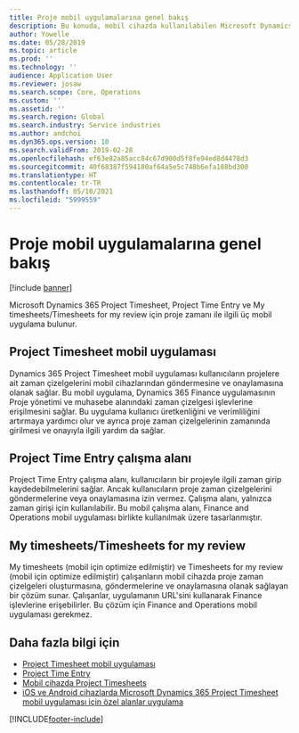 ```yaml
---
title: Proje mobil uygulamalarına genel bakış
description: Bu konuda, mobil cihazda kullanılabilen Microsoft Dynamics 365 Project Timesheet, Project Time Entry, My timesheets/Timesheets'e yönelik proje zamanı ile ilgili uygulamalar hakkında genel bilgiler verilir.
author: Yowelle
ms.date: 05/28/2019
ms.topic: article
ms.prod: ''
ms.technology: ''
audience: Application User
ms.reviewer: josaw
ms.search.scope: Core, Operations
ms.custom: ''
ms.assetid: ''
ms.search.region: Global
ms.search.industry: Service industries
ms.author: andchoi
ms.dyn365.ops.version: 10
ms.search.validFrom: 2019-02-28
ms.openlocfilehash: ef63e82a85acc84c67d900d5f8fe94ed8d4478d3
ms.sourcegitcommit: 40f68387f594180af64a5e5c748b6efa188bd300
ms.translationtype: HT
ms.contentlocale: tr-TR
ms.lasthandoff: 05/10/2021
ms.locfileid: "5999559"
---
```

# <a name="project-mobile-applications-overview"></a>Proje mobil uygulamalarına genel bakış

[!include [banner](../includes/banner.md)]

Microsoft Dynamics 365 Project Timesheet, Project Time Entry ve My timesheets/Timesheets for my review için proje zamanı ile ilgili üç mobil uygulama bulunur.

## <a name="project-timesheet-mobile-app"></a>Project Timesheet mobil uygulaması

Dynamics 365 Project Timesheet mobil uygulaması kullanıcıların projelere ait zaman çizelgelerini mobil cihazlarından göndermesine ve onaylamasına olanak sağlar. Bu mobil uygulama, Dynamics 365 Finance uygulamasının Proje yönetimi ve muhasebe alanındaki zaman çizelgesi işlevlerine erişilmesini sağlar. Bu uygulama kullanıcı üretkenliğini ve verimliliğini artırmaya yardımcı olur ve ayrıca proje zaman çizelgelerinin zamanında girilmesi ve onayıyla ilgili yardım da sağlar.

## <a name="project-time-entry-workspace"></a>Project Time Entry çalışma alanı

Project Time Entry çalışma alanı, kullanıcıların bir projeyle ilgili zaman girip kaydedebilmelerini sağlar. Ancak kullanıcıların proje zaman çizelgelerini göndermelerine veya onaylamasına izin vermez. Çalışma alanı, yalnızca zaman girişi için kullanılabilir. Bu mobil çalışma alanı, Finance and Operations mobil uygulaması birlikte kullanılmak üzere tasarlanmıştır.

## <a name="my-timesheetstimesheets-for-my-review"></a>My timesheets/Timesheets for my review

My timesheets (mobil için optimize edilmiştir) ve Timesheets for my review (mobil için optimize edilmiştir) çalışanların mobil cihazda proje zaman çizelgeleri oluşturmasına, göndermelerine ve onaylamasına olanak sağlayan bir çözüm sunar. Çalışanlar, uygulamanın URL'sini kullanarak Finance işlevlerine erişebilirler. Bu çözüm için Finance and Operations mobil uygulaması gerekmez.

## <a name="for-more-information"></a>Daha fazla bilgi için

- [Project Timesheet mobil uygulaması](project-timesheet.md)
- [Project Time Entry]( project-time-entry-mobile-workspace.md)
- [Mobil cihazda Project Timesheets](Mobile-timesheets.md)
- [iOS ve Android cihazlarda Microsoft Dynamics 365 Project Timesheet mobil uygulaması için özel alanlar uygulama](custom-fields-mobile.md)


[!INCLUDE[footer-include](../includes/footer-banner.md)]